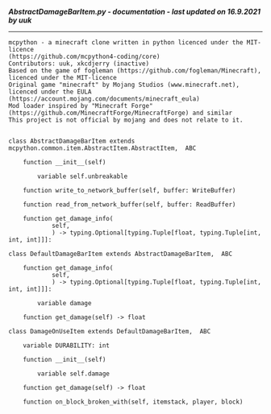 ***AbstractDamageBarItem.py - documentation - last updated on 16.9.2021 by uuk***
___

    mcpython - a minecraft clone written in python licenced under the MIT-licence 
    (https://github.com/mcpython4-coding/core)
    Contributors: uuk, xkcdjerry (inactive)
    Based on the game of fogleman (https://github.com/fogleman/Minecraft), licenced under the MIT-licence
    Original game "minecraft" by Mojang Studios (www.minecraft.net), licenced under the EULA
    (https://account.mojang.com/documents/minecraft_eula)
    Mod loader inspired by "Minecraft Forge" (https://github.com/MinecraftForge/MinecraftForge) and similar
    This project is not official by mojang and does not relate to it.


    class AbstractDamageBarItem extends mcpython.common.item.AbstractItem.AbstractItem,  ABC

        function __init__(self)

            variable self.unbreakable

        function write_to_network_buffer(self, buffer: WriteBuffer)

        function read_from_network_buffer(self, buffer: ReadBuffer)

        function get_damage_info(
                self,
                ) -> typing.Optional[typing.Tuple[float, typing.Tuple[int, int, int]]]:

    class DefaultDamageBarItem extends AbstractDamageBarItem,  ABC

        function get_damage_info(
                self,
                ) -> typing.Optional[typing.Tuple[float, typing.Tuple[int, int, int]]]:

            variable damage

        function get_damage(self) -> float

    class DamageOnUseItem extends DefaultDamageBarItem,  ABC

        variable DURABILITY: int

        function __init__(self)

            variable self.damage

        function get_damage(self) -> float

        function on_block_broken_with(self, itemstack, player, block)